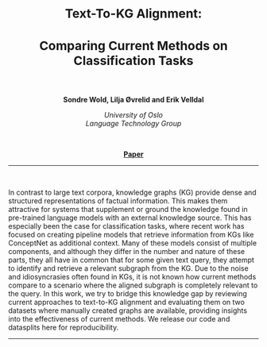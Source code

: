 <h2 align="center"><b><h3>Text-To-KG Alignment:</h3><h3>Comparing Current Methods on Classification Tasks</h3></b></h2><br>


<p align="center">
  <b>Sondre Wold, Lilja Øvrelid and Erik Velldal</b>
</p>

<p align="center">
  <i>
    University of Oslo<br>
    Language Technology Group<br>
  </i>
</p>
<br>

<p align="center">
  <a href="https://arxiv.org/abs/2306.02871"><b>Paper</b></a><br>
</p>

_______

<br>

In contrast to large text corpora, knowledge graphs (KG) provide dense and structured representations of factual information. This makes them attractive for systems that supplement or ground the knowledge found in pre-trained language models with an external knowledge source. This has especially been the case for classification tasks, where recent work has focused on creating pipeline models that retrieve information from KGs like ConceptNet as additional context. Many of these models consist of multiple components, and although they differ in the number and nature of these parts, they all have in common that for some given text query, they attempt to identify and retrieve a relevant subgraph from the KG. Due to the noise and idiosyncrasies often found in KGs, it is not known how current methods compare to a scenario where the aligned subgraph is completely relevant to the query. In this work, we try to bridge this knowledge gap by reviewing current approaches to text-to-KG alignment and evaluating them on two datasets where manually created graphs are available, providing insights into the effectiveness of current methods. We release our code and datasplits here for reproducibility.

_______

<br>
